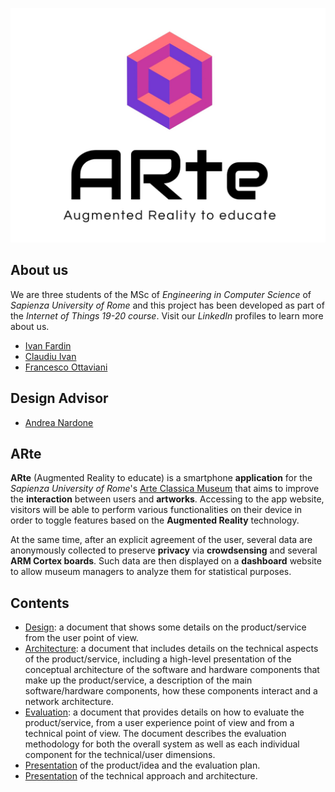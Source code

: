 ![logo](/img/logo.jpg)

## About us
We are three students of the MSc of *Engineering in Computer Science* of *Sapienza University of Rome* and this project has been developed as part of the *Internet of Things 19-20 course*. Visit our *LinkedIn* profiles to learn more about us.

- [Ivan Fardin](https://www.linkedin.com/in/ivan-fardin-304a001a3/)
- [Claudiu Ivan](https://www.linkedin.com/in/claudiu-gabriel-ivan-835a33176/)
- [Francesco Ottaviani](https://www.linkedin.com/in/francesco-ottaviani-bbb1a3187/)

## Design Advisor
- [Andrea Nardone](https://www.linkedin.com/in/andrea-nardone-161740183/)  


## ARte
**ARte** (Augmented Reality to educate) is a smartphone **application** for the *Sapienza University of Rome*'s [Arte Classica Museum](https://web.uniroma1.it/polomuseale/museo-arte-classica) that aims to improve the **interaction** between users and **artworks**.
Accessing to the app website, visitors will be able to perform various functionalities on their device in order to toggle features based on the **Augmented Reality** technology.  

At the same time, after an explicit agreement of the user, several data are anonymously collected to preserve **privacy** via **crowdsensing** and several **ARM Cortex boards**. Such data are then displayed on a **dashboard** website to allow museum managers to analyze them for statistical purposes.  


## Contents
- [Design](Design.md): a document that shows some details on the product/service from the user point of view.
- [Architecture](Architecture.md): a document that includes details on the technical aspects of the product/service, including a high-level presentation of the conceptual architecture of the software and hardware components that make up the product/service, a description of the main software/hardware components, how these components interact and a network architecture.
- [Evaluation](Evaluation.md): a document that provides details on how to evaluate the product/service, from a user experience point of view and from a technical point of view. The document describes the evaluation methodology for both the overall system as well as each individual component for the technical/user dimensions.
- [Presentation]() of the product/idea and the evaluation plan.
- [Presentation]() of the technical approach and architecture.
